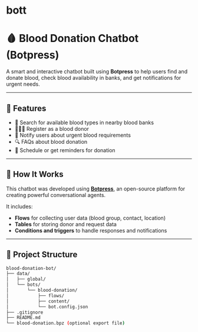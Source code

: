 # bott
# 🩸 Blood Donation Chatbot (Botpress)

A smart and interactive chatbot built using **Botpress** to help users find and donate blood, check blood availability in banks, and get notifications for urgent needs.

---

## 📌 Features

- 🏥 Search for available blood types in nearby blood banks  
- 🧑‍🤝‍🧑 Register as a blood donor  
- 📲 Notify users about urgent blood requirements  
- 🔍 FAQs about blood donation  
- 📅 Schedule or get reminders for donation

---

## 🚀 How It Works

This chatbot was developed using [**Botpress**](https://botpress.com), an open-source platform for creating powerful conversational agents.

It includes:
- **Flows** for collecting user data (blood group, contact, location)
- **Tables** for storing donor and request data
- **Conditions and triggers** to handle responses and notifications

---

## 📁 Project Structure

```bash
blood-donation-bot/
├── data/
│   ├── global/
│   └── bots/
│       └── blood-donation/
│           ├── flows/
│           ├── content/
│           └── bot.config.json
├── .gitignore
├── README.md
└── blood-donation.bpz (optional export file)
